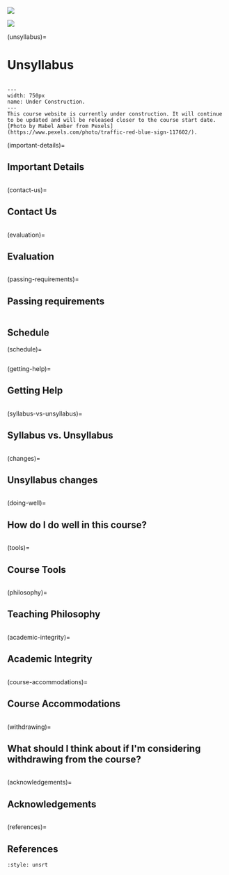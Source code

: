 ![](../images/header.jpg)

![](../images/UBCO_CMPS_header.jpg)

(unsyllabus)=
# Unsyllabus

```{include} unsyllabus_bits/main_nav.md
```

```{figure} ../images/construction.jpeg
---
width: 750px
name: Under Construction.
---
This course website is currently under construction. It will continue to be updated and will be released closer to the course start date. [Photo by Mabel Amber from Pexels](https://www.pexels.com/photo/traffic-red-blue-sign-117602/). 
```

(important-details)=
## Important Details

```{include} unsyllabus_bits/important_details.md
```

(contact-us)=
## Contact Us

```{include} syllabus_bits/teaching_team.md
```
(evaluation)=
## Evaluation

```{include} syllabus_bits/grading_practices_detailed.md
```

(passing-requirements)=
## Passing requirements

```{include} syllabus_bits/passing_requirement.md
```

<!-- 
## Learning Outcomes
(learning-outcomes)=
```{include} syllabus_bits/course_LOs.md
``` 
-->

## Schedule

(schedule)=
```{include} syllabus_bits/schedule.md
```
(getting-help)=
## Getting Help

```{include} unsyllabus_bits/getting_help.md
```

(syllabus-vs-unsyllabus)=
## Syllabus vs. Unsyllabus

```{include} syllabus_bits/syllabus_00_why.md
```

(changes)=
## Unsyllabus changes

```{include} unsyllabus_bits/changes.md
```

(doing-well)=
## How do I do well in this course?

```{include} unsyllabus_bits/doing_well_physics.md
```

(tools)=
## Course Tools

```{include} unsyllabus_bits/changes.md
```

(philosophy)=
## Teaching Philosophy

```{include} unsyllabus_bits/teaching_philosophy.md
```

(academic-integrity)=
## Academic Integrity

```{include} unsyllabus_bits/academic_integrity.md
```

(course-accommodations)=
## Course Accommodations

```{include} unsyllabus_bits/accommodations.md
```

(withdrawing)=
## What should I think about if I'm considering withdrawing from the course?

```{include} unsyllabus_bits/withdrawing.md
```

(acknowledgements)=
## Acknowledgements

```{include} unsyllabus_bits/acknowledgements.md
```

(references)=
## References

```{bibliography}
:style: unsrt
```